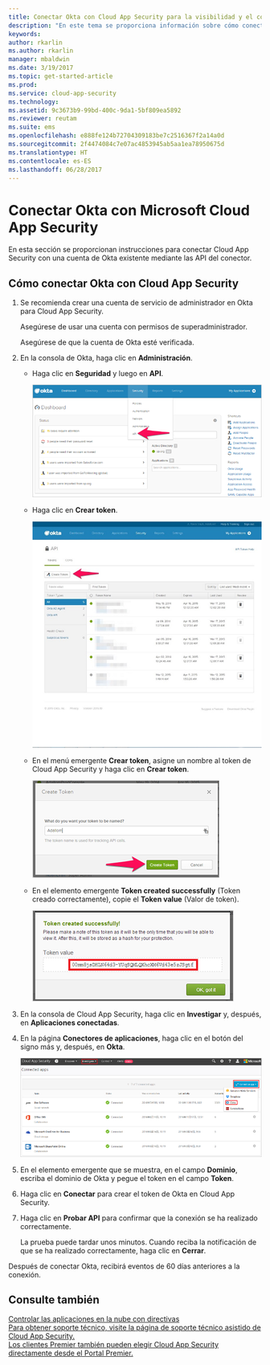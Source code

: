 ```yaml
---
title: Conectar Okta con Cloud App Security para la visibilidad y el control del uso | Microsoft Docs
description: "En este tema se proporciona información sobre cómo conectar la aplicación Okta con Cloud App Security mediante el conector de API."
keywords: 
author: rkarlin
ms.author: rkarlin
manager: mbaldwin
ms.date: 3/19/2017
ms.topic: get-started-article
ms.prod: 
ms.service: cloud-app-security
ms.technology: 
ms.assetid: 9c3673b9-99bd-400c-9da1-5bf809ea5892
ms.reviewer: reutam
ms.suite: ems
ms.openlocfilehash: e888fe124b72704309183be7c2516367f2a14a0d
ms.sourcegitcommit: 2f4474084c7e07ac4853945ab5aa1ea78950675d
ms.translationtype: HT
ms.contentlocale: es-ES
ms.lasthandoff: 06/28/2017
---
```

# <a name="connect-okta-to-microsoft-cloud-app-security"></a>Conectar Okta con Microsoft Cloud App Security
En esta sección se proporcionan instrucciones para conectar Cloud App Security con una cuenta de Okta existente mediante las API del conector.  
  
## <a name="how-to-connect-okta-to-cloud-app-security"></a>Cómo conectar Okta con Cloud App Security  
  
1.  Se recomienda crear una cuenta de servicio de administrador en Okta para Cloud App Security.  
  
     Asegúrese de usar una cuenta con permisos de superadministrador.  
  
     Asegúrese de que la cuenta de Okta esté verificada.  
  
2.  En la consola de Okta, haga clic en **Administración**.  
  
    -   Haga clic en **Seguridad** y luego en **API**.  
  
         ![API de Okta](./media/okta-api.png "API de Okta")  
  
    -   Haga clic en **Crear token**.  
  
         ![crear token de Okta](./media/okta-createtoken.jpg "crear token de Okta")  
  
    -   En el menú emergente **Crear token**, asigne un nombre al token de Cloud App Security y haga clic en **Crear token**.  
  
         ![menú emergente de token de Okta](./media/okta-token-popup.png "menú emergente de token de Okta")  
  
    -   En el elemento emergente **Token created successfully** (Token creado correctamente), copie el **Token value** (Valor de token).  
  
         ![valor de token de Okta](./media/okta-token-value.png "valor de token de Okta")  
  
3.  En la consola de Cloud App Security, haga clic en **Investigar** y, después, en **Aplicaciones conectadas**.  
  
4.  En la página **Conectores de aplicaciones**, haga clic en el botón del signo más y, después, en **Okta**.  
  
     ![conectar Okta](./media/connect-okta.png "conectar Okta")  
  
5.  En el elemento emergente que se muestra, en el campo **Dominio**, escriba el dominio de Okta y pegue el token en el campo **Token**.  
  
6.  Haga clic en **Conectar** para crear el token de Okta en Cloud App Security.  
  
7.  Haga clic en **Probar API** para confirmar que la conexión se ha realizado correctamente.  
  
     La prueba puede tardar unos minutos. Cuando reciba la notificación de que se ha realizado correctamente, haga clic en **Cerrar**.  
  
Después de conectar Okta, recibirá eventos de 60 días anteriores a la conexión.
  
## <a name="see-also"></a>Consulte también  
[Controlar las aplicaciones en la nube con directivas](control-cloud-apps-with-policies.md)   
[Para obtener soporte técnico, visite la página de soporte técnico asistido de Cloud App Security.](http://support.microsoft.com/oas/default.aspx?prid=16031)   
[Los clientes Premier también pueden elegir Cloud App Security directamente desde el Portal Premier.](https://premier.microsoft.com/)  
  
  